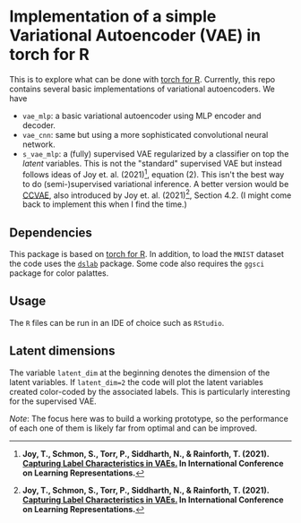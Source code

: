 # Implementation of a simple Variational Autoencoder (VAE) in torch for R

This is to explore what can be done with [torch for R](https://torch.mlverse.org/). Currently, this repo contains several basic implementations of variational autoencoders. We have

- `vae_mlp`: a basic variational autoencoder using MLP encoder and decoder.
- `vae_cnn`: same but using a more sophisticated convolutional neural network.
- `s_vae_mlp`: a (fully) supervised VAE regularized by a classifier on top the _latent_ variables. This is not the "standard" supervised VAE but instead follows ideas of Joy et. al. (2021)[^bignote], equation (2). This isn't the best way to do (semi-)supervised variational inference. A better version would be [CCVAE](https://github.com/thwjoy/ccvae), also introduced by Joy et. al. (2021)[^bignote], Section 4.2. (I might come back to implement this when I find the time.)

## Dependencies

This package is based on [torch for R](https://torch.mlverse.org/). In addition, to load the `MNIST` dataset the code uses the [`dslab`](https://CRAN.R-project.org/package=dslabs) package. Some code also requires the `ggsci` package for color palattes.  

## Usage

The `R` files can be run in an IDE of choice such as `RStudio`.

## Latent dimensions

The variable `latent_dim` at the beginning denotes the dimension of the latent variables. If `latent_dim=2` the code will plot the latent variables created color-coded by the associated labels. This is particularly interesting for the supervised VAE.

_Note_: The focus here was to build a working prototype, so the performance of each one of them is likely far from optimal and can be improved.


[^bignote]: **Joy, T., Schmon, S., Torr, P., Siddharth, N., & Rainforth, T. (2021). [Capturing Label Characteristics in VAEs.](https://openreview.net/forum?id=wQRlSUZ5V7B) In International Conference on Learning Representations.** 

